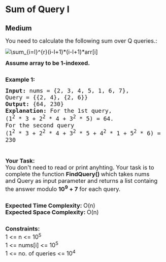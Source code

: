 # Sum of Query I
## Medium
<div class="problems_problem_content__Xm_eO"><p><span style="font-size:18px">You need to calculate the following sum over Q queries.:</span></p>

<p><span style="font-size:18px"><img src="https://latex.codecogs.com/gif.latex?\sum_{i=l}^{r}(i-l+1)*(i-l+1)*arr[i]" title="\sum_{i=l}^{r}(i-l+1)*(i-l+1)*arr[i]"></span></p>

<p><strong><span style="font-size:18px">Assume array to be 1-indexed.</span></strong><br>
&nbsp;</p>

<p><strong><span style="font-size:18px">Example 1:</span></strong></p>

<pre><strong><span style="font-size:18px">Input: </span></strong><span style="font-size:18px">nums = {2, 3, 4, 5, 1, 6, 7},
Query = {{2, 4}, {2, 6}}
<strong>Output: </strong>{64, 230}
<strong>Explanation: </strong>For the 1st query,
(1<sup>2</sup>&nbsp;* 3 + 2<sup>2</sup>&nbsp;* 4 + 3<sup>2</sup>&nbsp;* 5) = 64.
For the second query
(1<sup>2</sup>&nbsp;* 3 + 2<sup>2</sup>&nbsp;* 4 + 3<sup>2</sup>&nbsp;* 5 + 4<sup>2</sup>&nbsp;* 1 + 5<sup>2</sup>&nbsp;* 6) = 
230</span>
</pre>

<p>&nbsp;</p>

<p><span style="font-size:18px"><strong>Your Task:</strong><br>
You don't need to read or print anyhting. Your task is to complete the function&nbsp;<strong>FindQuery()&nbsp;</strong>which takes nums and&nbsp;Query as input parameter and returns a list containg the answer modulo&nbsp;<strong>10<sup>9</sup>&nbsp;+ 7</strong>&nbsp;for each query.</span><br>
&nbsp;</p>

<p><span style="font-size:18px"><strong>Expected Time Complexity:&nbsp;</strong>O(n)<br>
<strong>Expected Space Complexity:&nbsp;</strong>O(n)</span><br>
&nbsp;</p>

<p><span style="font-size:18px"><strong>Constraints:</strong><br>
1 &lt;= n &lt;= 10<sup>5</sup><br>
1 &lt;= nums[i] &lt;= 10<sup>5</sup><br>
1 &lt;= no. of queries &lt;= 10<sup>4</sup></span></p>
</div>